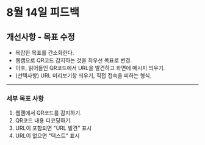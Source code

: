 # 8월 14일 피드백

## 개선사항 - 목표 수정
- 복잡한 목표를 간소화한다.
- 웹캠으로 QR코드 감지하는 것을 최우선 목표로 변경.
- 이후, 읽어들인 QR코드에서 URL을 발견하고 화면에 메시지 띄우기. 
- (선택사항) URL 미리보기창 띄우기, 직접 접속을 피하는 형식.
---

### 세부 목표 사항
1. 웹캠에서 QR코드를 감지하기.
2. QR코드 내용 디코딩하기.
3. URL이 포함되면 "URL 발견" 표시
4. URL이 없으면 "텍스트" 표시